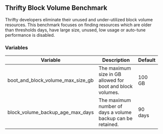 ## Thrifty Block Volume Benchmark

Thrifty developers eliminate their unused and under-utilized block volume resources.
This benchmark focuses on finding resources which are older than thresholds days, have large size,
unused, low usage or auto-tune performance is disabled.

### Variables

| Variable | Description | Default |
| - | - | - |
| boot_and_block_volume_max_size_gb | The maximum size in GB allowed for boot and block volumes. | 100 GB |
| block_volume_backup_age_max_days | The maximum number of days a volume backup can be retained. | 90 days |
